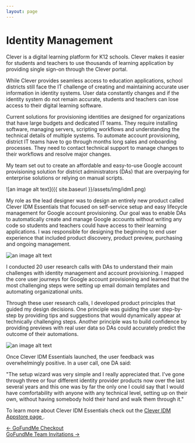 ```yaml
---
layout: page
---
```



# Identity Management

Clever is a digital learning platform for K12 schools. Clever makes it easier for students and teachers to use thousands of learning application by providing single sign-on through the Clever portal.

While Clever provides seamless access to education applications, school districts still face the IT challenge of creating and maintaining accurate user information in identity systems. User data constantly changes and if the identity system do not remain accurate, students and teachers can lose access to their digital learning software.

Current solutions for provisioning identities are designed for organizations that have large budgets and dedicated IT teams. They require installing software, managing servers, scripting workflows and understanding the technical details of multiple systems. To automate account provisioning, district IT teams have to go through months long sales and onboarding processes. They need to contact technical support to manage changes to their workflows and resolve major changes. 

My team set out to create an affordable and easy-to-use Google account provisioning solution for district administrators (DAs) that are overpaying for enterprise solutions or relying on manual scripts.

![an image alt text]({{ site.baseurl }}/assets/img/idm1.png)

My role as the lead designer was to design an entirely new product called Clever IDM Essentials that focused on self-service setup and easy lifecycle management for Google account provisioning. Our goal was to enable DAs to automatically create and manage Google accounts without writing any code so students and teachers could have access to their learning applications. I was responsible for designing the beginning to end user experience that included product discovery, product preview, purchasing and ongoing management.

![an image alt text]({{base.siteurl}}/assets/img/idm2.png)

I conducted 20 user research calls with DAs to understand their main challenges with identity management and account provisioning. I mapped the core user journeys for Google account provisioning and learned that the most challenging steps were setting up email domain templates and automating organizational units.  

Through these user research calls, I developed product principles that guided my design decisions. One principle was guiding the user step-by-step by providing tips and suggestions that would dynamically appear at technically challenging steps. Another principle was to build confidence by providing previews with real user data so DAs could accurately predict the outcome of their automations.

![an image alt text]({{base.siteurl}}/assets/img/idm3.png)

Once Clever IDM Essentials launched, the user feedback was overwhelmingly positive. In a user call, one DA said:

"The setup wizard was very simple and I really appreciated that. I've gone through three or four different identity provider products now over the last several years and this one was by far the only one I could say that I would have comfortability with anyone with any technical level, setting up on their own, without having somebody hold their hand and walk them through it."

To learn more about Clever IDM Essentials check out the
<a href=" https://clever.com/appstore/clever-idm" target="_blank">Clever IDM Appstore page </a>.

<div class="clearfix mxn2 container-sm mt4">
  <div class="col col-6">
    <a href="/projects/checkout"> ← GoFundMe Checkout </a>
  </div>

  <div class="col col-6 right-align">
    <a href="/projects/teaminvitations"> GoFundMe Team Invitations →  </a>
  </div>
</div>

